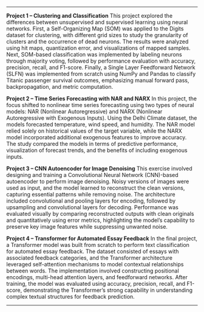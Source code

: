 
---

**Project 1 – Clustering and Classification**
This project explored the differences between unsupervised and supervised learning using neural networks. First, a Self-Organizing Map (SOM) was applied to the Digits dataset for clustering, with different grid sizes to study the granularity of clusters and the occurrence of dead neurons. The results were analyzed using hit maps, quantization error, and visualizations of mapped samples. Next, SOM-based classification was implemented by labeling neurons through majority voting, followed by performance evaluation with accuracy, precision, recall, and F1-score. Finally, a Single Layer Feedforward Network (SLFN) was implemented from scratch using NumPy and Pandas to classify Titanic passenger survival outcomes, emphasizing manual forward pass, backpropagation, and metric computation.

**Project 2 – Time Series Forecasting with NAR and NARX**
In this project, the focus shifted to nonlinear time series forecasting using two types of neural models: NAR (Nonlinear Autoregressive) and NARX (Nonlinear Autoregressive with Exogenous Inputs). Using the Delhi Climate dataset, the models forecasted temperature, wind speed, and humidity. The NAR model relied solely on historical values of the target variable, while the NARX model incorporated additional exogenous features to improve accuracy. The study compared the models in terms of predictive performance, visualization of forecast trends, and the benefits of including exogenous inputs.

**Project 3 – CNN Autoencoder for Image Denoising**
This exercise involved designing and training a Convolutional Neural Network (CNN)-based autoencoder to perform image denoising. Noisy versions of images were used as input, and the model learned to reconstruct the clean versions, capturing essential patterns while removing noise. The architecture included convolutional and pooling layers for encoding, followed by upsampling and convolutional layers for decoding. Performance was evaluated visually by comparing reconstructed outputs with clean originals and quantitatively using error metrics, highlighting the model’s capability to preserve key image features while suppressing unwanted noise.

**Project 4 – Transformer for Automated Essay Feedback**
In the final project, a Transformer model was built from scratch to perform text classification for automated essay feedback. The dataset consisted of essays with associated feedback categories, and the Transformer architecture leveraged self-attention mechanisms to model contextual relationships between words. The implementation involved constructing positional encodings, multi-head attention layers, and feedforward networks. After training, the model was evaluated using accuracy, precision, recall, and F1-score, demonstrating the Transformer’s strong capability in understanding complex textual structures for feedback prediction.

---

